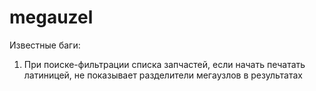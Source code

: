 # megauzel

Известные баги:
1. При поиске-фильтрации списка запчастей, если начать печатать латиницей, не показывает разделители мегаузлов в результатах
